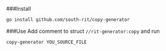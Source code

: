 ###Install

```bash
go install github.com/south-rit/copy-generator
```

###Use
Add comment to struct `//rit-generator:copy` and run 
```bash
copy-generator YOU_SOURCE_FILE
```
